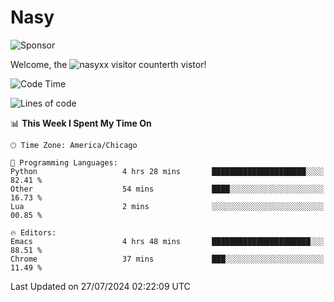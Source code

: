 # Nasy

<!--
<p align="center">
<img height="200" src="https://github-readme-stats.vercel.app/api?username=nasyxx&count_private=true&show_icons=true&theme=dracula&include_all_commits=true"/>
<img height="200" src="https://github-readme-stats.vercel.app/api/top-langs/?username=nasyxx&theme=dracula&hide=html,jupyter+notebook&count_private=true&show_icons=true"/>
</p>

  
----------------
-->

![Sponsor](https://img.shields.io/static/v1.svg?label=Sponsor&message=%E2%9D%A4&logo=GitHub&style=flat&color=pink)
 
Welcome, the ![nasyxx visitor counter](https://count.getloli.com/get/@nasyxx?theme=rule34)th vistor!
 
<!--START_SECTION:waka-->
![Code Time](http://img.shields.io/badge/Code%20Time-4%2C549%20hrs%2034%20mins-blue)

![Lines of code](https://img.shields.io/badge/From%20Hello%20World%20I%27ve%20Written-6.3%20million%20lines%20of%20code-blue)

📊 **This Week I Spent My Time On** 

```text
🕑︎ Time Zone: America/Chicago

💬 Programming Languages: 
Python                   4 hrs 28 mins       █████████████████████░░░░   82.41 % 
Other                    54 mins             ████░░░░░░░░░░░░░░░░░░░░░   16.73 % 
Lua                      2 mins              ░░░░░░░░░░░░░░░░░░░░░░░░░   00.85 % 

🔥 Editors: 
Emacs                    4 hrs 48 mins       ██████████████████████░░░   88.51 % 
Chrome                   37 mins             ███░░░░░░░░░░░░░░░░░░░░░░   11.49 % 
```


 Last Updated on 27/07/2024 02:22:09 UTC
<!--END_SECTION:waka-->

<!-- ![visitors](https://visitor-badge.laobi.icu/badge?page_id=nasyxx.nasyxx) -->
